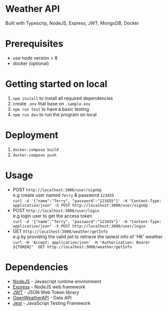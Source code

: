 # Weather API
Built with Typescrip, NodeJS, Express, JWT, MongoDB, Docker

# Prerequisites
- use node version > 8 
- docker (optional)

# Getting started on local
1. `npm install` to install all required dependencies
2. create `.env` that base on `.sample.env`
3. `npm run test` to have a basic testing
4. `npm run dev` to run the program on local

# Deployment
1. `docker-compose build`
2. `docker-compose push`

# Usage
- POST `http://localhost:3000/user/signUp`  
e.g create user named `Terry` & password `123455`  
`curl -d '{"name":"Terry", "password":"123455"}' -H "Content-Type: application/json" -X POST http://localhost:3000/user/signUp`
- POST `http://localhost:3000/user/login`  
e.g login user to get the access token  
`curl -d '{"name":"Terry", "password":"123455"}' -H "Content-Type: application/json" -X POST http://localhost:3000/user/login`
- GET `http://localhost:3000/weather/getInfo`  
e.g by providing the valid jwt to retrieve the lastest info of 'HK' weather  
`curl -H 'Accept: application/json' -H "Authorization: Bearer ${TOKEN}"  GET http://localhost:3000/weather/getInfo`

# Dependencies
- [NodeJS](https://nodejs.org/) - Javascript runtime environment
- [Express](https://expressjs.com/) - NodeJS web framework
- [JWT](https://jwt.io/) - JSON Web Token library
- [OpenWeatherAPI](https://openweathermap.org/) - Data API
- [Jest](https://jestjs.io/) - JavaScript Testing Framework
